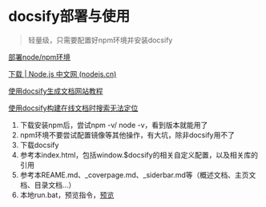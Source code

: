<a id="quick-start"></a>
# docsify部署与使用

> 轻量级，只需要配置好npm环境并安装docsify

[部署node/npm环境](https://zhuanlan.zhihu.com/p/346096941)

[下载 | Node.js 中文网 (nodejs.cn)](http://nodejs.cn/download/)

[使用docsify生成文档网站教程](https://www.jianshu.com/p/bac7e84adf21)

[使用docsify构建在线文档时搜索无法定位](https://www.jianshu.com/p/e296d9909e8f)


1. 下载安装npm后，尝试npm -v/ node -v，看到版本就能用了
2. npm环境不要尝试配置镜像等其他操作，有大坑，除非docsify用不了
3. 下载docsify
4. 参考本index.html，包括window.$docsify的相关自定义配置，以及相关库的引用
5. 参考本REAME.md、_coverpage.md、_siderbar.md等（概述文档、主页文档、目录文档...）
6. 本地run.bat，预览指令，[预览](http://localhost:3000/#/)

